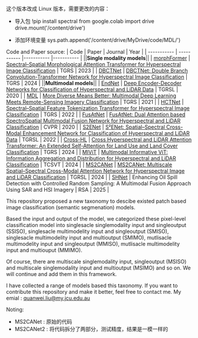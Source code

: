 这个版本改成 Linux 版本，需要更改的内容：

- 导入包
!pip install spectral
from google.colab import drive
drive.mount('/content/drive')

- 添加环境变量
sys.path.append('/content/drive/MyDrive/code/MDL/')




<!--Code and Paper source: 
 - [EndNet](https://github.com/danfenghong/IEEE_GRSL_EndNet)
- [MDL](https://github.com/danfenghong/IEEE_TGRS_MDL-RS)
- [HCTNet](https://github.com/zgr6010/Fusion_HCT) --------------------------------- [Paper](https://ieeexplore.ieee.org/document/9999457)
- [FusAtNet](https://github.com/ShivamP1993/FusAtNet-Dual-Attention-based-SpectroSpatial-Multimodal-Fusion-Network-for-Hyperspectral-and-LiDAR-)
- [S2ENet](https://github.com/likyoo/Multimodal-Remote-Sensing-Toolkit)
- [Cross-HL](https://github.com/AtriSukul1508/Cross-HL)-------------------------------- [Paper](https://ieeexplore-ieee-org.elibrary.jcu.edu.au/document/10462184)
- [MIViT](https://github.com/icey-zhang/MIViT)
- [MS2CANet](https://github.com/junhengzhu/MS2CANet)
- [SHNet](https://github.com/quanweiliu/SHNet)
--> 


Code and Paper source: 
| Code      | Paper |  Journal |  Year | 
| ----------- | ----------- |----------- |----------- |
||**Single modality models**||
| [morphFormer](https://github.com/mhaut/morphFormer)      | [Spectral–Spatial Morphological Attention Transformer for Hyperspectral Image Classification](https://ieeexplore-ieee-org.elibrary.jcu.edu.au/document/10036472)       | TGRS       | 2023       | 
| [DBCTNet](https://github.com/danfenghong/IEEE_GRSL_EndNet)      | [DBCTNet: Double Branch Convolution-Transformer Network for Hyperspectral Image Classification](https://ieeexplore-ieee-org.elibrary.jcu.edu.au/document/10440601)       | TGRS       | 2024       | 
||**Multimodal models**||
| [EndNet](https://github.com/danfenghong/IEEE_GRSL_EndNet)      | [Deep Encoder-Decoder Networks for Classification of Hyperspectral and LiDAR Data](https://ieeexplore-ieee-org.elibrary.jcu.edu.au/document/9179756)       | TGRSL       | 2020       |
| [MDL](https://github.com/danfenghong/IEEE_TGRS_MDL-RS)   | [More Diverse Means Better: Multimodal Deep Learning Meets Remote-Sensing Imagery Classification](https://ieeexplore.ieee.org/document/9174822)        | TGRS       |  2021 |
| [HCTNet](https://github.com/zgr6010/Fusion_HCT)   | [Spectral–Spatial Feature Tokenization Transformer for Hyperspectral Image Classification](https://ieeexplore.ieee.org/document/9999457)        | TGRS       | 2022       |
| [FusAtNet](https://github.com/ShivamP1993/FusAtNet-Dual-Attention-based-SpectroSpatial-Multimodal-Fusion-Network-for-Hyperspectral-and-LiDAR-)   | [FusAtNet: Dual Attention based SpectroSpatial Multimodal Fusion Network for Hyperspectral and LiDAR Classification](https://ieeexplore-ieee-org.elibrary.jcu.edu.au/document/9150738)        | CVPR        | 2020       |
| [S2ENet](https://github.com/likyoo/Multimodal-Remote-Sensing-Toolkit)   | [S²ENet: Spatial–Spectral Cross-Modal Enhancement Network for Classification of Hyperspectral and LiDAR Data]()        | TGRSL       | 2022       |
| [Cross-HL](https://github.com/AtriSukul1508/Cross-HL)  | [Cross Hyperspectral and LiDAR Attention Transformer: An Extended Self-Attention for Land Use and Land Cover Classification](https://ieeexplore-ieee-org.elibrary.jcu.edu.au/document/10462184)        | TGRS       | 2024       |
| [MIViT](https://github.com/icey-zhang/MIViT)   | [Multimodal Informative ViT: Information Aggregation and Distribution for Hyperspectral and LiDAR Classification](https://ieeexplore-ieee-org.elibrary.jcu.edu.au/document/10464367)        | TCSVT       | 2024       |
| [MS2CANet](https://github.com/junhengzhu/MS2CANet)   | [MS2CANet: Multiscale Spatial–Spectral Cross-Modal Attention Network for Hyperspectral Image and LiDAR Classification](https://ieeexplore-ieee-org.elibrary.jcu.edu.au/document/10382694/)        | TGRSL       | 2024       | 
| [SHNet](https://github.com/quanweiliu/SHNet)   | Enhancing Oil Spill Detection with Controlled Random Sampling: A Multimodal Fusion Approach Using SAR and HSI Imagery        | RSA       | 2025       |


This repository proposed a new taxonomy to descibe existed patch based image classification (semantic segmenation) models.

Based the input and output of the model, we categorized these pixel-level classification model into singlesacle singlemodality input and singleoutput (SSISO), singlesacle multimodelity input and singleoutput (SMISO), singlesacle multimodelity input and multioutput (SMIMO), mutlisacle multimodelity input and singleoutput (MMISO), mutlisacle multimodelity input and multiouput (MMIMO).

Of course, there are multiscale singlemodality input, singleoutput (MSISO) and multiscale singlemodality input and multioutput (MSIMO) and so on. We will continue and add them in this framework.

I have collected a range of models based this taxonomy. If you want to contribute this repository and make it better, feel free to contact me. My emial : quanwei.liu@my.jcu.edu.au



Noting: 
- MS2CANet : 原始的代码
- MS2CANet2 : 将代码拆分了两部分，测试精度，结果是一模一样的
